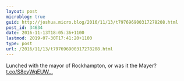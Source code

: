 ```yaml
---
layout: post
microblog: true
guid: http://joshua.micro.blog/2016/11/13/t797696900317278208.html
post_id: 34634
date: 2016-11-13T18:05:36+1100
lastmod: 2019-07-30T17:41:20+1100
type: post
url: /2016/11/13/t797696900317278208.html
---
```

Lunched with the mayor of Rockhampton, or was it the Mayer? [t.co/S8eyWqEUW...](https://t.co/S8eyWqEUWQ)
